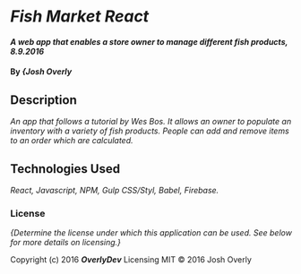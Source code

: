 # _Fish Market React_

#### _A web app that enables a store owner to manage different fish products, 8.9.2016_

#### By _**{Josh Overly**_

## Description

_An app that follows a tutorial by Wes Bos.  It allows an owner to populate an inventory with a variety of fish products.  People can add and remove items to an order which are calculated._


## Technologies Used

_React, Javascript, NPM, Gulp CSS/Styl, Babel, Firebase._

### License

*{Determine the license under which this application can be used.  See below for more details on licensing.}*

Copyright (c) 2016 **_OverlyDev_**
Licensing
MIT 
© 2016 Josh Overly
